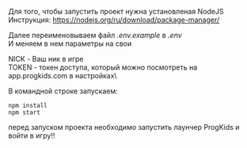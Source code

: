 Для того, чтобы запустить проект нужна установленая NodeJS
Инструкция: https://nodejs.org/ru/download/package-manager/

Далее переименовываем файл _.env.example_ в _.env_\
И меняем в нем параметры на свои

NICK - Ваш ник в игре\
TOKEN - токен доступа, который можно посмотреть на app.progkids.com в настройках\

В командной строке запускаем:

```
npm install
npm start
```

перед запуском проекта необходимо запустить лаунчер ProgKids и войти в игру!!
